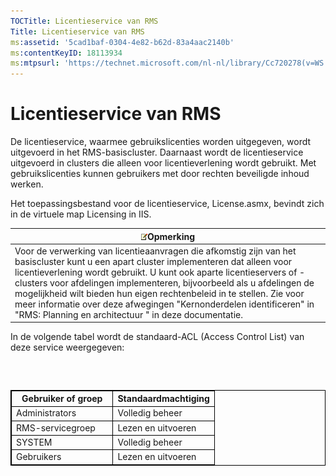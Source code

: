 ```yaml
---
TOCTitle: Licentieservice van RMS
Title: Licentieservice van RMS
ms:assetid: '5cad1baf-0304-4e82-b62d-83a4aac2140b'
ms:contentKeyID: 18113934
ms:mtpsurl: 'https://technet.microsoft.com/nl-nl/library/Cc720278(v=WS.10)'
---
```


Licentieservice van RMS
=======================

De licentieservice, waarmee gebruikslicenties worden uitgegeven, wordt uitgevoerd in het RMS-basiscluster. Daarnaast wordt de licentieservice uitgevoerd in clusters die alleen voor licentieverlening wordt gebruikt. Met gebruikslicenties kunnen gebruikers met door rechten beveiligde inhoud werken.

Het toepassingsbestand voor de licentieservice, License.asmx, bevindt zich in de virtuele map Licensing in IIS.

| ![](/security-updates/images/Cc720278.note(WS.10).gif)Opmerking                                                                                                                                                                                                                                                                                                                                                                                                                      |
|-------------------------------------------------------------------------------------------------------------------------------------------------------------------------------------------------------------------------------------------------------------------------------------------------------------------------------------------------------------------------------------------------------------------------------------------------------------------------------------------------|
| Voor de verwerking van licentieaanvragen die afkomstig zijn van het basiscluster kunt u een apart cluster implementeren dat alleen voor licentieverlening wordt gebruikt. U kunt ook aparte licentieservers of -clusters voor afdelingen implementeren, bijvoorbeeld als u afdelingen de mogelijkheid wilt bieden hun eigen rechtenbeleid in te stellen. Zie voor meer informatie over deze afwegingen "Kernonderdelen identificeren" in "RMS: Planning en architectuur " in deze documentatie. |

In de volgende tabel wordt de standaard-ACL (Access Control List) van deze service weergegeven:

###  

 
<table style="border:1px solid black;">
<colgroup>
<col width="50%" />
<col width="50%" />
</colgroup>
<thead>
<tr class="header">
<th style="border:1px solid black;" >Gebruiker of groep</th>
<th style="border:1px solid black;" >Standaardmachtiging</th>
</tr>
</thead>
<tbody>
<tr class="odd">
<td style="border:1px solid black;">Administrators</td>
<td style="border:1px solid black;">Volledig beheer</td>
</tr>
<tr class="even">
<td style="border:1px solid black;">RMS-servicegroep</td>
<td style="border:1px solid black;">Lezen en uitvoeren</td>
</tr>
<tr class="odd">
<td style="border:1px solid black;">SYSTEM</td>
<td style="border:1px solid black;">Volledig beheer</td>
</tr>
<tr class="even">
<td style="border:1px solid black;">Gebruikers</td>
<td style="border:1px solid black;">Lezen en uitvoeren</td>
</tr>
</tbody>
</table>
